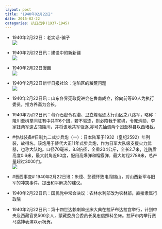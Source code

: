 ```yaml
---
layout: post
title: "1940年02月22日"
date: 2015-02-22
categories: 抗日战争(1937-1945)
---
```


<meta name="referrer" content="no-referrer" />

- 1940年2月22日：老实话-骗子 <br/><img src="https://ww2.sinaimg.cn/large/aca367d8jw1epihgktj9rj20gd0cd765.jpg" />

- 1940年2月22日讯：建设中的新新疆 <br/><img src="https://ww2.sinaimg.cn/large/aca367d8jw1epifqg8o47j20ju1e4dx7.jpg" />

- 1940年2月22日漫画 <br/><img src="https://ww1.sinaimg.cn/large/aca367d8jw1epidzbucsxj20dx0cstab.jpg" />

- 1940年2月22日新华日报社论：沦陷区的粮荒问题 <br/><img src="https://ww3.sinaimg.cn/large/aca367d8jw1epi72gbhmaj212d0hvn45.jpg" />

- 1940年2月22日讯：山东各界宪政促进会在鲁南成立，徐向前等60人为执行委员，推方养斋为会长。 

- 1940年2月22日讯：蒋介石密令程潜、卫立煌驱逐太行山区之八路军，略称：陵川至树掌间驻有中共军6个团，若不驱逐，则必陷我于窘境，令庞炳勋、李家钰两军速占领陵川，并将该地共军驱逐,亦可先抽调两个团至林县以西堵截。 

- #参战装备#日制九二式步兵炮（一）：日本陆军于1932（皇纪2592）年列装，故得名。该炮用于替代大正11年式步兵炮，作为日军大队级支援火力武器，也称大队炮。口径70毫米，8.8倍径，全重204公斤，全长2.7米，连防盾高度0.6米，最大射角近80度，配用高爆弹和榴霰弹，最大射程2788米，总产量超过3000门。 <br/><img src="https://ww3.sinaimg.cn/large/aca367d8jw1ephwni0h2mj20cg1ln7jy.jpg" />

- #晋西事变# 1940年2月22日讯：朱德、彭德怀致电阎锡山，对山西新军与旧军的冲突事件，提出和平解决的建议。 

- 1940年2月22日讯：国民党中常会决议：农林水利部改为农林部，直接隶属行政院 

- 1940年2月22日讯：第十四世达赖喇嘛坐床大典在拉萨布达拉宫举行，计到中央及西藏官员500余人，蒙藏委员会委员长吴忠信照料坐床。拉萨市内举行赛马跳神表演以示祝贺。 

